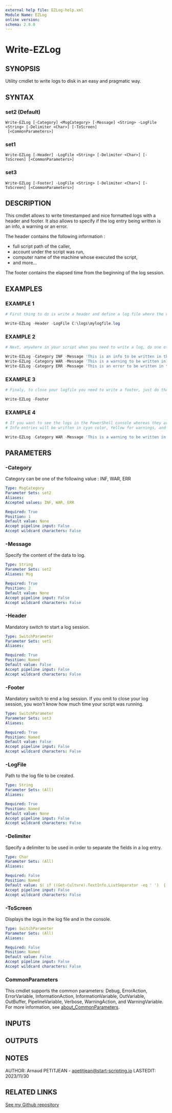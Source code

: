 ```yaml
---
external help file: EZLog-help.xml
Module Name: EZLog
online version:
schema: 2.0.0
---
```


# Write-EZLog

## SYNOPSIS
Utility cmdlet to write logs to disk in an easy and pragmatic way.

## SYNTAX

### set2 (Default)
```
Write-EZLog [-Category] <MsgCategory> [-Message] <String> -LogFile <String> [-Delimiter <Char>] [-ToScreen]
 [<CommonParameters>]
```

### set1
```
Write-EZLog [-Header] -LogFile <String> [-Delimiter <Char>] [-ToScreen] [<CommonParameters>]
```

### set3
```
Write-EZLog [-Footer] -LogFile <String> [-Delimiter <Char>] [-ToScreen] [<CommonParameters>]
```

## DESCRIPTION
This cmdlet allows to write timestamped and nice formatted logs with a header and footer. 
It also allows to specify if the log entry being written is an info, a warning or an error.

The header contains the following information :
- full script path of the caller, 
- account under the script was run,
- computer name of the machine whose executed the script,
- and more...

The footer contains the elapsed time from the beginning of the log session.

## EXAMPLES

### EXAMPLE 1

```PowerShell
# First thing to do is write a header and define a log file where the data will be written to.

Write-EZLog -Header -LogFile C:\logs\mylogfile.log
```

### EXAMPLE 2

```PowerShell
# Next, anywhere in your script when you need to write a log, do one of the folowing command:

Write-EZLog -Category INF -Message 'This is an info to be written in the log file'
Write-EZLog -Category WAR -Message 'This is a warning to be written in the log file'
Write-EZLog -Category ERR -Message 'This is an error to be written in the log file'
```

### EXAMPLE 3

```PowerShell
# Finaly, to close your logfile you need to write a footer, just do that:

Write-EZLog -Footer
```

### EXAMPLE 4

```PowerShell
# If you want to see the logs in the PowerShell console whereas they are still written to disk, you can specify the -ToScreen switch.
# Info entries will be written in cyan color, Yellow for warnings, and Red for the errors.

Write-EZLog -Category WAR -Message 'This is a warning to be written in the log file' -ToScreen
```

## PARAMETERS

### -Category
Category can be one of the following value : INF, WAR, ERR

```yaml
Type: MsgCategory
Parameter Sets: set2
Aliases:
Accepted values: INF, WAR, ERR

Required: True
Position: 1
Default value: None
Accept pipeline input: False
Accept wildcard characters: False
```

### -Message
Specify the content of the data to log.

```yaml
Type: String
Parameter Sets: set2
Aliases: Msg

Required: True
Position: 2
Default value: None
Accept pipeline input: False
Accept wildcard characters: False
```

### -Header
Mandatory switch to start a log session.

```yaml
Type: SwitchParameter
Parameter Sets: set1
Aliases:

Required: True
Position: Named
Default value: False
Accept pipeline input: False
Accept wildcard characters: False
```

### -Footer
Mandatory switch to end a log session.
If you omit to close your log session, you won't know how much time 
your script was running.

```yaml
Type: SwitchParameter
Parameter Sets: set3
Aliases:

Required: True
Position: Named
Default value: False
Accept pipeline input: False
Accept wildcard characters: False
```

### -LogFile
Path to the log file to be created.

```yaml
Type: String
Parameter Sets: (All)
Aliases:

Required: True
Position: Named
Default value: None
Accept pipeline input: False
Accept wildcard characters: False
```

### -Delimiter
Specify a delimiter to be used in order to separate the fields in a log entry. 

```yaml
Type: Char
Parameter Sets: (All)
Aliases:

Required: False
Position: Named
Default value: $( if ((Get-Culture).TextInfo.ListSeparator -eq ' ')  {','} else {(Get-Culture).TextInfo.ListSeparator})
Accept pipeline input: False
Accept wildcard characters: False
```

### -ToScreen
Displays the logs in the log file and in the console.

```yaml
Type: SwitchParameter
Parameter Sets: (All)
Aliases:

Required: False
Position: Named
Default value: False
Accept pipeline input: False
Accept wildcard characters: False
```

### CommonParameters
This cmdlet supports the common parameters: Debug, ErrorAction, ErrorVariable, InformationAction, InformationVariable, OutVariable, OutBuffer, PipelineVariable, Verbose, WarningAction, and WarningVariable. For more information, see [about_CommonParameters](http://go.microsoft.com/fwlink/?LinkID=113216).

## INPUTS

## OUTPUTS

## NOTES
AUTHOR: Arnaud PETITJEAN - apetitjean@start-scripting.io
LASTEDIT: 2023/11/30

## RELATED LINKS
[See my Github repository](https://github.com/apetitjean/EZLog)
